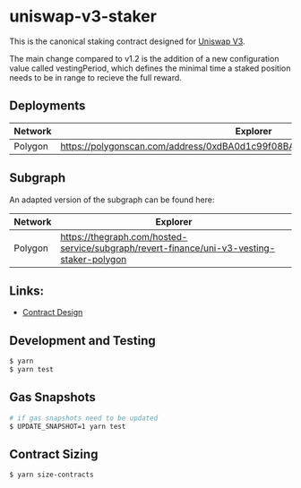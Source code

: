 # uniswap-v3-staker

This is the canonical staking contract designed for [Uniswap V3](https://github.com/Uniswap/uniswap-v3-core).

The main change compared to v1.2 is the addition of a new configuration value called vestingPeriod, which defines the minimal time a staked position needs to be in range to recieve the full reward.

## Deployments

| Network          | Explorer                                                                                 |
| ---------------- | ---------------------------------------------------------------------------------------- |
| Polygon          | https://polygonscan.com/address/0xdBA0d1c99f08BA9E2481ABeC78b4671CdDFbC178               |

## Subgraph

An adapted version of the subgraph can be found here:

| Network          | Explorer                                                                                 |
| ---------------- | ---------------------------------------------------------------------------------------- |
| Polygon          | https://thegraph.com/hosted-service/subgraph/revert-finance/uni-v3-vesting-staker-polygon|


## Links:

- [Contract Design](docs/Design.md)

## Development and Testing

```sh
$ yarn
$ yarn test
```

## Gas Snapshots

```sh
# if gas snapshots need to be updated
$ UPDATE_SNAPSHOT=1 yarn test
```

## Contract Sizing

```sh
$ yarn size-contracts
```
